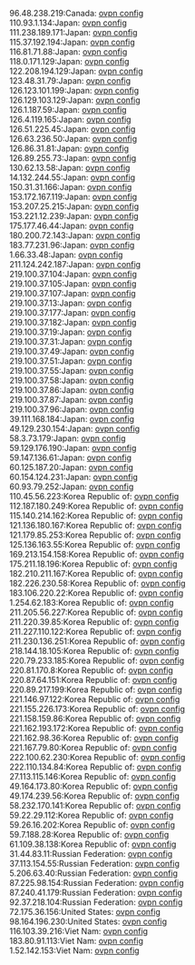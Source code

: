 96.48.238.219:Canada: [ovpn config](vpn/96_48_238_219.ovpn)  
110.93.1.134:Japan: [ovpn config](vpn/110_93_1_134.ovpn)  
111.238.189.171:Japan: [ovpn config](vpn/111_238_189_171.ovpn)  
115.37.192.194:Japan: [ovpn config](vpn/115_37_192_194.ovpn)  
116.81.71.88:Japan: [ovpn config](vpn/116_81_71_88.ovpn)  
118.0.171.129:Japan: [ovpn config](vpn/118_0_171_129.ovpn)  
122.208.194.129:Japan: [ovpn config](vpn/122_208_194_129.ovpn)  
123.48.31.79:Japan: [ovpn config](vpn/123_48_31_79.ovpn)  
126.123.101.199:Japan: [ovpn config](vpn/126_123_101_199.ovpn)  
126.129.103.129:Japan: [ovpn config](vpn/126_129_103_129.ovpn)  
126.1.187.59:Japan: [ovpn config](vpn/126_1_187_59.ovpn)  
126.4.119.165:Japan: [ovpn config](vpn/126_4_119_165.ovpn)  
126.51.225.45:Japan: [ovpn config](vpn/126_51_225_45.ovpn)  
126.63.236.50:Japan: [ovpn config](vpn/126_63_236_50.ovpn)  
126.86.31.81:Japan: [ovpn config](vpn/126_86_31_81.ovpn)  
126.89.255.73:Japan: [ovpn config](vpn/126_89_255_73.ovpn)  
130.62.13.58:Japan: [ovpn config](vpn/130_62_13_58.ovpn)  
14.132.244.55:Japan: [ovpn config](vpn/14_132_244_55.ovpn)  
150.31.31.166:Japan: [ovpn config](vpn/150_31_31_166.ovpn)  
153.172.167.119:Japan: [ovpn config](vpn/153_172_167_119.ovpn)  
153.207.25.215:Japan: [ovpn config](vpn/153_207_25_215.ovpn)  
153.221.12.239:Japan: [ovpn config](vpn/153_221_12_239.ovpn)  
175.177.46.44:Japan: [ovpn config](vpn/175_177_46_44.ovpn)  
180.200.72.143:Japan: [ovpn config](vpn/180_200_72_143.ovpn)  
183.77.231.96:Japan: [ovpn config](vpn/183_77_231_96.ovpn)  
1.66.33.48:Japan: [ovpn config](vpn/1_66_33_48.ovpn)  
211.124.242.187:Japan: [ovpn config](vpn/211_124_242_187.ovpn)  
219.100.37.104:Japan: [ovpn config](vpn/219_100_37_104.ovpn)  
219.100.37.105:Japan: [ovpn config](vpn/219_100_37_105.ovpn)  
219.100.37.107:Japan: [ovpn config](vpn/219_100_37_107.ovpn)  
219.100.37.13:Japan: [ovpn config](vpn/219_100_37_13.ovpn)  
219.100.37.177:Japan: [ovpn config](vpn/219_100_37_177.ovpn)  
219.100.37.182:Japan: [ovpn config](vpn/219_100_37_182.ovpn)  
219.100.37.19:Japan: [ovpn config](vpn/219_100_37_19.ovpn)  
219.100.37.31:Japan: [ovpn config](vpn/219_100_37_31.ovpn)  
219.100.37.49:Japan: [ovpn config](vpn/219_100_37_49.ovpn)  
219.100.37.51:Japan: [ovpn config](vpn/219_100_37_51.ovpn)  
219.100.37.55:Japan: [ovpn config](vpn/219_100_37_55.ovpn)  
219.100.37.58:Japan: [ovpn config](vpn/219_100_37_58.ovpn)  
219.100.37.86:Japan: [ovpn config](vpn/219_100_37_86.ovpn)  
219.100.37.87:Japan: [ovpn config](vpn/219_100_37_87.ovpn)  
219.100.37.96:Japan: [ovpn config](vpn/219_100_37_96.ovpn)  
39.111.168.184:Japan: [ovpn config](vpn/39_111_168_184.ovpn)  
49.129.230.154:Japan: [ovpn config](vpn/49_129_230_154.ovpn)  
58.3.73.179:Japan: [ovpn config](vpn/58_3_73_179.ovpn)  
59.129.176.190:Japan: [ovpn config](vpn/59_129_176_190.ovpn)  
59.147.136.61:Japan: [ovpn config](vpn/59_147_136_61.ovpn)  
60.125.187.20:Japan: [ovpn config](vpn/60_125_187_20.ovpn)  
60.154.124.231:Japan: [ovpn config](vpn/60_154_124_231.ovpn)  
60.93.79.252:Japan: [ovpn config](vpn/60_93_79_252.ovpn)  
110.45.56.223:Korea Republic of: [ovpn config](vpn/110_45_56_223.ovpn)  
112.187.180.249:Korea Republic of: [ovpn config](vpn/112_187_180_249.ovpn)  
115.140.214.162:Korea Republic of: [ovpn config](vpn/115_140_214_162.ovpn)  
121.136.180.167:Korea Republic of: [ovpn config](vpn/121_136_180_167.ovpn)  
121.179.85.253:Korea Republic of: [ovpn config](vpn/121_179_85_253.ovpn)  
125.136.163.55:Korea Republic of: [ovpn config](vpn/125_136_163_55.ovpn)  
169.213.154.158:Korea Republic of: [ovpn config](vpn/169_213_154_158.ovpn)  
175.211.18.196:Korea Republic of: [ovpn config](vpn/175_211_18_196.ovpn)  
182.210.211.167:Korea Republic of: [ovpn config](vpn/182_210_211_167.ovpn)  
182.226.230.58:Korea Republic of: [ovpn config](vpn/182_226_230_58.ovpn)  
183.106.220.22:Korea Republic of: [ovpn config](vpn/183_106_220_22.ovpn)  
1.254.62.183:Korea Republic of: [ovpn config](vpn/1_254_62_183.ovpn)  
211.205.56.227:Korea Republic of: [ovpn config](vpn/211_205_56_227.ovpn)  
211.220.39.85:Korea Republic of: [ovpn config](vpn/211_220_39_85.ovpn)  
211.227.110.122:Korea Republic of: [ovpn config](vpn/211_227_110_122.ovpn)  
211.230.136.251:Korea Republic of: [ovpn config](vpn/211_230_136_251.ovpn)  
218.144.18.105:Korea Republic of: [ovpn config](vpn/218_144_18_105.ovpn)  
220.79.233.185:Korea Republic of: [ovpn config](vpn/220_79_233_185.ovpn)  
220.81.170.8:Korea Republic of: [ovpn config](vpn/220_81_170_8.ovpn)  
220.87.64.151:Korea Republic of: [ovpn config](vpn/220_87_64_151.ovpn)  
220.89.217.199:Korea Republic of: [ovpn config](vpn/220_89_217_199.ovpn)  
221.146.97.122:Korea Republic of: [ovpn config](vpn/221_146_97_122.ovpn)  
221.155.226.173:Korea Republic of: [ovpn config](vpn/221_155_226_173.ovpn)  
221.158.159.86:Korea Republic of: [ovpn config](vpn/221_158_159_86.ovpn)  
221.162.193.172:Korea Republic of: [ovpn config](vpn/221_162_193_172.ovpn)  
221.162.98.36:Korea Republic of: [ovpn config](vpn/221_162_98_36.ovpn)  
221.167.79.80:Korea Republic of: [ovpn config](vpn/221_167_79_80.ovpn)  
222.100.62.230:Korea Republic of: [ovpn config](vpn/222_100_62_230.ovpn)  
222.110.134.84:Korea Republic of: [ovpn config](vpn/222_110_134_84.ovpn)  
27.113.115.146:Korea Republic of: [ovpn config](vpn/27_113_115_146.ovpn)  
49.164.173.80:Korea Republic of: [ovpn config](vpn/49_164_173_80.ovpn)  
49.174.239.56:Korea Republic of: [ovpn config](vpn/49_174_239_56.ovpn)  
58.232.170.141:Korea Republic of: [ovpn config](vpn/58_232_170_141.ovpn)  
59.22.29.112:Korea Republic of: [ovpn config](vpn/59_22_29_112.ovpn)  
59.26.16.202:Korea Republic of: [ovpn config](vpn/59_26_16_202.ovpn)  
59.7.188.28:Korea Republic of: [ovpn config](vpn/59_7_188_28.ovpn)  
61.109.38.138:Korea Republic of: [ovpn config](vpn/61_109_38_138.ovpn)  
31.44.83.11:Russian Federation: [ovpn config](vpn/31_44_83_11.ovpn)  
37.113.154.55:Russian Federation: [ovpn config](vpn/37_113_154_55.ovpn)  
5.206.63.40:Russian Federation: [ovpn config](vpn/5_206_63_40.ovpn)  
87.225.98.154:Russian Federation: [ovpn config](vpn/87_225_98_154.ovpn)  
87.240.41.179:Russian Federation: [ovpn config](vpn/87_240_41_179.ovpn)  
92.37.218.104:Russian Federation: [ovpn config](vpn/92_37_218_104.ovpn)  
72.175.36.156:United States: [ovpn config](vpn/72_175_36_156.ovpn)  
98.164.196.230:United States: [ovpn config](vpn/98_164_196_230.ovpn)  
116.103.39.216:Viet Nam: [ovpn config](vpn/116_103_39_216.ovpn)  
183.80.91.113:Viet Nam: [ovpn config](vpn/183_80_91_113.ovpn)  
1.52.142.153:Viet Nam: [ovpn config](vpn/1_52_142_153.ovpn)  
